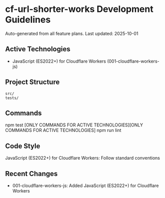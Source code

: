 # cf-url-shorter-works Development Guidelines

Auto-generated from all feature plans. Last updated: 2025-10-01

## Active Technologies
- JavaScript (ES2022+) for Cloudflare Workers (001-cloudflare-workers-js)

## Project Structure
```
src/
tests/
```

## Commands
npm test [ONLY COMMANDS FOR ACTIVE TECHNOLOGIES][ONLY COMMANDS FOR ACTIVE TECHNOLOGIES] npm run lint

## Code Style
JavaScript (ES2022+) for Cloudflare Workers: Follow standard conventions

## Recent Changes
- 001-cloudflare-workers-js: Added JavaScript (ES2022+) for Cloudflare Workers

<!-- MANUAL ADDITIONS START -->
<!-- MANUAL ADDITIONS END -->